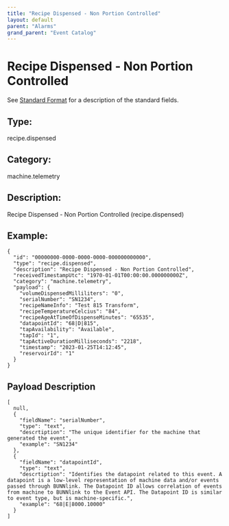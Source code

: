 ```yaml
---
title: "Recipe Dispensed - Non Portion Controlled"
layout: default
parent: "Alarms"
grand_parent: "Event Catalog"
---
```


# Recipe Dispensed - Non Portion Controlled

See [Standard Format](/event-subscriptions/event-format) for a description of the standard fields.

## Type:

recipe.dispensed

## Category:

machine.telemetry

## Description: 

Recipe Dispensed - Non Portion Controlled (recipe.dispensed)

## Example:

```
{
  "id": "00000000-0000-0000-0000-000000000000",
  "type": "recipe.dispensed",
  "description": "Recipe Dispensed - Non Portion Controlled",
  "receivedTimestampUtc": "1970-01-01T00:00:00.000000000Z",
  "category": "machine.telemetry",
  "payload": {
    "volumeDispensedMilliliters": "0",
    "serialNumber": "SN1234",
    "recipeNameInfo": "Test 815 Transform",
    "recipeTemperatureCelcius": "84",
    "recipeAgeAtTimeOfDispenseMinutes": "65535",
    "datapointId": "68|D|815",
    "tapAvailability": "Available",
    "tapId": "1",
    "tapActiveDurationMilliseconds": "2218",
    "timestamp": "2023-01-25T14:12:45",
    "reservoirId": "1"
  }
}
```

## Payload Description

```
[
  null,
  {
    "fieldName": "serialNumber",
    "type": "text",
    "descrtiption": "The unique identifier for the machine that generated the event",
    "example": "SN1234"
  },
  {
    "fieldName": "datapointId",
    "type": "text",
    "descrtiption": "Identifies the datapoint related to this event. A datapoint is a low-level representation of machine data and/or events passed through BUNNlink. The Datapoint ID allows correlation of events from machine to BUNNlink to the Event API. The Datapoint ID is similar to event type, but is machine-specific.",
    "example": "68|E|8000.10000"
  }
]
```

